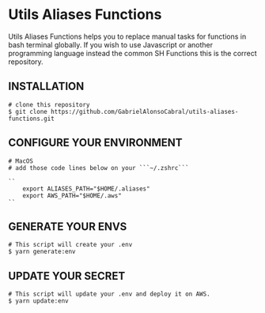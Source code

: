 # Utils Aliases Functions
  Utils Aliases Functions helps you to replace manual tasks for functions in bash terminal globally.
  If you wish to use Javascript or another programming language instead the common SH Functions this is the correct repository.
  

## INSTALLATION

```
# clone this repository
$ git clone https://github.com/GabrielAlonsoCabral/utils-aliases-functions.git
```

## CONFIGURE YOUR ENVIRONMENT 

```
# MacOS 
# add those code lines below on your ```~/.zshrc```        

``
    export ALIASES_PATH="$HOME/.aliases"
    export AWS_PATH="$HOME/.aws"        
``
```

## GENERATE YOUR ENVS

```
# This script will create your .env
$ yarn generate:env
```

## UPDATE YOUR SECRET

```
# This script will update your .env and deploy it on AWS.
$ yarn update:env
```